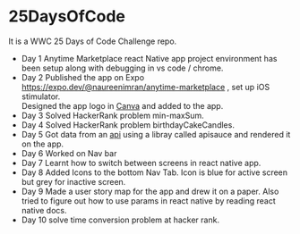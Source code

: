 # 25DaysOfCode

It is a WWC 25 Days of Code Challenge repo. 
* Day 1 Anytime Marketplace react Native app project environment has been setup along with debugging in vs code / chrome.
* Day 2  Published the app on Expo https://expo.dev/@naureenimran/anytime-marketplace , set up iOS stimulator.\
Designed the app logo in [Canva](https://www.canva.com/design/DAFTnGJjNoI/IWMC4WBLfuSXlb8Tb2aHKQ/view?utm_content=DAFTnGJjNoI&utm_campaign=designshare&utm_medium=link&utm_source=publishsharelink) and added to the app.
* Day 3 Solved HackerRank problem min-maxSum.
* Day 4 Solved HackerRank problem birthdayCakeCandles.
* Day 5 Got data from an [api](https://fakestoreapi.com/products/) using a libray called apisauce and rendered it on the app.
* Day 6 Worked on Nav bar
* Day 7 Learnt how to switch between screens in react native app.
* Day 8 Added Icons to the bottom Nav Tab. Icon is blue for active screen but grey for inactive screen.
* Day 9 Made a user story map for the app and drew it on a paper. Also tried to figure out how to use params in react native by reading react native docs.
* Day 10 solve time conversion problem at hacker rank.